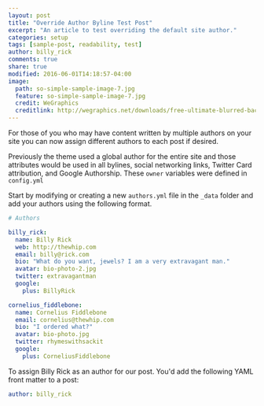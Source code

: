 ```yaml
---
layout: post
title: "Override Author Byline Test Post"
excerpt: "An article to test overriding the default site author."
categories: setup
tags: [sample-post, readability, test]
author: billy_rick
comments: true
share: true
modified: 2016-06-01T14:18:57-04:00
image:
  path: so-simple-sample-image-7.jpg
  feature: so-simple-sample-image-7.jpg
  credit: WeGraphics
  creditlink: http://wegraphics.net/downloads/free-ultimate-blurred-background-pack/
---
```


For those of you who may have content written by multiple authors on your site you can now assign different authors to each post if desired.

Previously the theme used a global author for the entire site and those attributes would be used in all bylines, social networking links, Twitter Card attribution, and Google Authorship. These `owner` variables were defined in `config.yml`

Start by modifying or creating a new `authors.yml` file in the `_data` folder and add your authors using the following format.

```yaml
# Authors

billy_rick:
  name: Billy Rick
  web: http://thewhip.com
  email: billy@rick.com
  bio: "What do you want, jewels? I am a very extravagant man."
  avatar: bio-photo-2.jpg
  twitter: extravagantman
  google:
    plus: BillyRick

cornelius_fiddlebone:
  name: Cornelius Fiddlebone
  email: cornelius@thewhip.com
  bio: "I ordered what?"
  avatar: bio-photo.jpg
  twitter: rhymeswithsackit
  google:
    plus: CorneliusFiddlebone
```

To assign Billy Rick as an author for our post. You'd add the following YAML front matter to a post:

```yaml
author: billy_rick
```
